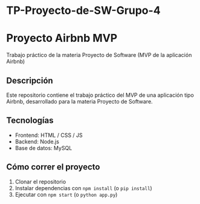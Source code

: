 # TP-Proyecto-de-SW-Grupo-4
# Proyecto Airbnb MVP
Trabajo práctico de la materia Proyecto de Software (MVP de la aplicación Airbnb)

## Descripción
Este repositorio contiene el trabajo práctico del MVP de una aplicación tipo Airbnb, desarrollado para la materia Proyecto de Software.

## Tecnologías
- Frontend: HTML / CSS / JS
- Backend: Node.js 
- Base de datos: MySQL

## Cómo correr el proyecto
1. Clonar el repositorio
2. Instalar dependencias con `npm install` (o `pip install`)
3. Ejecutar con `npm start` (o `python app.py`)
